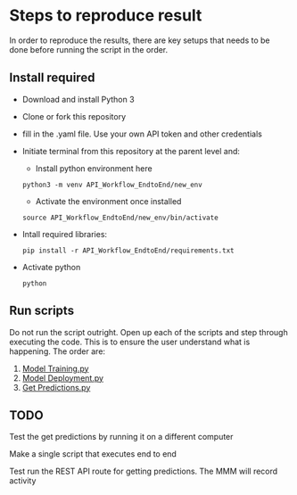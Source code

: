 # Steps to reproduce result

In order to reproduce the results, there are key setups that needs to be done before running the script in the order. 
 
## Install required 
- Download and install Python 3 
- Clone or fork this repository
- fill in the .yaml file. Use your own API token and other credentials 
- Initiate terminal from this repository at the parent level and: 
    - Install python environment here

    ```python3 -m venv API_Workflow_EndtoEnd/new_env```
    - Activate the environment once installed
    
    ```source API_Workflow_EndtoEnd/new_env/bin/activate```
- Intall required libraries:
    
    ```pip install -r API_Workflow_EndtoEnd/requirements.txt```
- Activate python

    ```python```

## Run scripts  
Do not run the script outright. Open up each of the scripts and step through executing the code. This is to ensure the user understand what is happening. The order are: 
1. [Model Training.py]()
2. [Model Deployment.py]()
3. [Get Predictions.py]()

## TODO
Test the get predictions by running it on a different computer

Make a single script that executes end to end 

Test run the REST API route for getting predictions. The MMM will record activity